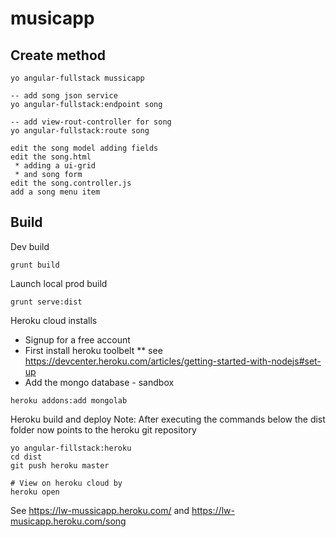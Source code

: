# musicapp

## Create method
```
yo angular-fullstack mussicapp

-- add song json service
yo angular-fullstack:endpoint song

-- add view-rout-controller for song
yo angular-fullstack:route song

edit the song model adding fields
edit the song.html
 * adding a ui-grid
 * and song form
edit the song.controller.js
add a song menu item
```

## Build

Dev build
```
grunt build
```

Launch local prod build
```
grunt serve:dist
```

Heroku cloud installs
* Signup for a free account
* First install heroku toolbelt
** see https://devcenter.heroku.com/articles/getting-started-with-nodejs#set-up
* Add the mongo database - sandbox

```
heroku addons:add mongolab
```

Heroku build and deploy
Note: After executing the commands below
the dist folder now points to the heroku git repository

```
yo angular-fillstack:heroku
cd dist
git push heroku master

# View on heroku cloud by
heroku open
```
See https://lw-mussicapp.heroku.com/
and https://lw-musicapp.heroku.com/song
